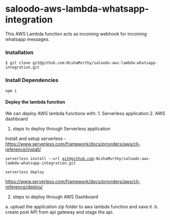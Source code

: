 # saloodo-aws-lambda-whatsapp-integration
This AWS Lambda function acts as incoming webhook for incoming whatsapp messages.

<h3>Installation</h3>
<code>$ git clone git@github.com:NishaMurthy/saloodo-aws-lambda-whatsapp-integration.git</code>

<h3>Install Dependencies</h3>
<code>npm i</code>

<h4>Deploy the lambda function</h4>
We can deploy AWS lambda functions with:
1. Serverless application
2. AWS dashboard

1. steps to deploy through Serverless application

Install and setup serverless - https://www.serverless.com/framework/docs/providers/aws/cli-reference/install/

<code>serverless install --url git@github.com:NishaMurthy/saloodo-aws-lambda-whatsapp-integration.git</code>

<code>serverless deploy</code>

https://www.serverless.com/framework/docs/providers/aws/cli-reference/deploy/

2. steps to deploy through AWS Dashboard

a. upload the application zip folder to aws lambda function and save it.
b. create post API from api gateway and stage the api.
